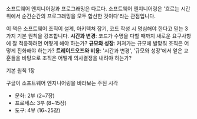 소프트웨어 엔지니어링과 프로그래밍은 다르다.
소프트웨어 엔지니어링은 '흐르는 시간 위에서 순간순간의 프로그래밍을 모두 합산한 것이다'라는 관점입니다.

이 책은 소프트웨어 조직이 설계, 아키텍처 잡기, 코드 작성 시 명심해야 한다고 믿는 3가지 기본 원칙을 강조합니다.
**시간과 변경**: 코드가 수명을 다할 때까지 새로운 요구사항에 잘 적응하려면 어떻게 해야 하는가?
**규모와 성장**: 커져가는 규모에 발맞춰 조직은 어떻게 진화해야 하는가?
**트레이드오프와 비용**: '시간과 변경', '규모와 성장'에서 얻은 교훈들을 바탕으로 조직은 어떻게 의사결정을 내려야 하는가?

기본 원칙 1장

구글이 소프트웨어 엔지니어링을 바라보는 주된 시각
- 문화: 2부 (2~7장)
- 프로세스: 3부 (8~15장)
- 도구: 4부 (16~25장)